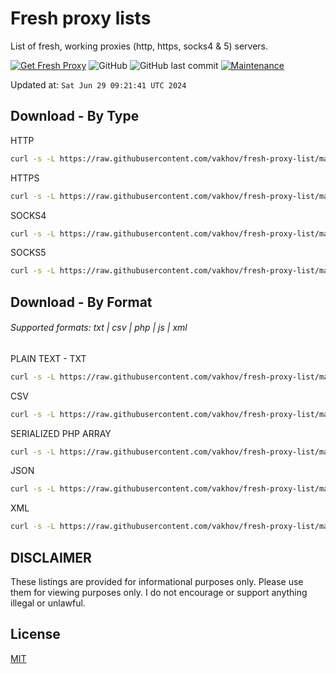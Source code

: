# Fresh proxy lists

List of fresh, working proxies (http, https, socks4 & 5) servers.

[![Get Fresh Proxy](https://github.com/vakhov/fresh-proxy-list/actions/workflows/update.yml/badge.svg)](https://github.com/vakhov/fresh-proxy-list/actions/workflows/update.yml)
![GitHub](https://img.shields.io/github/license/vakhov/fresh-proxy-list)
![GitHub last commit](https://img.shields.io/github/last-commit/vakhov/fresh-proxy-list)
[![Maintenance](https://img.shields.io/badge/Maintained%3F-yes-green.svg)](https://github.com/vakhov/fresh-proxy-list/graphs/commit-activity)

Updated at: `Sat Jun 29 09:21:41 UTC 2024`

## Download - By Type

HTTP
```bash
curl -s -L https://raw.githubusercontent.com/vakhov/fresh-proxy-list/master/http.txt -o http.txt
```

HTTPS
```bash
curl -s -L https://raw.githubusercontent.com/vakhov/fresh-proxy-list/master/https.txt -o https.txt
```

SOCKS4
```bash
curl -s -L https://raw.githubusercontent.com/vakhov/fresh-proxy-list/master/socks4.txt -o socks4.txt
```

SOCKS5
```bash
curl -s -L https://raw.githubusercontent.com/vakhov/fresh-proxy-list/master/socks5.txt -o socks5.txt
```

## Download - By Format
###### Supported formats: txt | csv | php | js | xml

PLAIN TEXT - TXT
```bash
curl -s -L https://raw.githubusercontent.com/vakhov/fresh-proxy-list/master/proxylist.txt -o proxylist.txt
```

CSV
```bash
curl -s -L https://raw.githubusercontent.com/vakhov/fresh-proxy-list/master/proxylist.csv -o proxylist.csv
```

SERIALIZED PHP ARRAY
```bash
curl -s -L https://raw.githubusercontent.com/vakhov/fresh-proxy-list/master/proxylist.phps -o proxylist.phps
```

JSON
```bash
curl -s -L https://raw.githubusercontent.com/vakhov/fresh-proxy-list/master/proxylist.json -o proxylist.json
```

XML
```bash
curl -s -L https://raw.githubusercontent.com/vakhov/fresh-proxy-list/master/proxylist.xml -o proxylist.xml
```

## DISCLAIMER

These listings are provided for informational purposes only. Please use them for viewing purposes only. I do not
encourage or support anything illegal or unlawful.

## License

[MIT](LICENSE)